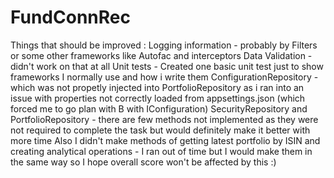 # FundConnRec
Things that should be improved :
Logging information - probably by Filters or some other frameworks like Autofac and interceptors
Data Validation - didn't work on that at all
Unit tests - Created one basic unit test just to show frameworks I normally use and how i write them
ConfigurationRepository - which was not propetly injected into PortfolioRepository as i ran into an issue with properties not correctly loaded from appsettings.json (which forced me to go plan with B with IConfiguration)
SecurityRepository and PortfolioRepository - there are few methods not implemented as they were not required to complete the task but would definitely make it better with more time
Also I didn't make methods of getting latest portfolio by ISIN and creating analytical operations - I ran out of time but I would make them in the same way so I hope overall score won't be affected by this :)
